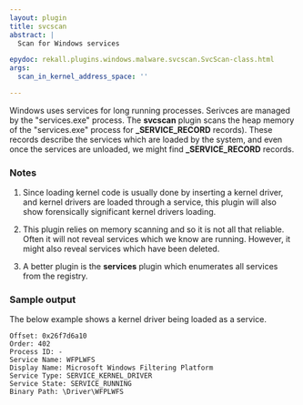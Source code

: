 ```yaml
---
layout: plugin
title: svcscan
abstract: |
  Scan for Windows services

epydoc: rekall.plugins.windows.malware.svcscan.SvcScan-class.html
args:
  scan_in_kernel_address_space: ''

---
```


Windows uses services for long running processes. Serivces are managed by the
"services.exe" process. The **svcscan** plugin scans the heap memory of the
"services.exe" process for **_SERVICE_RECORD** records). These records describe
the services which are loaded by the system, and even once the services are
unloaded, we might find **_SERVICE_RECORD** records.

### Notes

1. Since loading kernel code is usually done by inserting a kernel driver, and
   kernel drivers are loaded through a service, this plugin will also show
   forensically significant kernel drivers loading.

2. This plugin relies on memory scanning and so it is not all that
   reliable. Often it will not reveal services which we know are
   running. However, it might also reveal services which have been deleted.

3. A better plugin is the **services** plugin which enumerates all services from
   the registry.

### Sample output

The below example shows a kernel driver being loaded as a service.

```
Offset: 0x26f7d6a10
Order: 402
Process ID: -
Service Name: WFPLWFS
Display Name: Microsoft Windows Filtering Platform
Service Type: SERVICE_KERNEL_DRIVER
Service State: SERVICE_RUNNING
Binary Path: \Driver\WFPLWFS
```